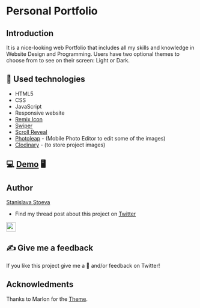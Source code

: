 # Personal Portfolio

## Introduction
It is a nice-looking web Portfolio that includes all my skills and knowledge in Website Design and Programming. Users have two optional themes to choose from to see on their screen: Light or Dark.

## :hammer: Used technologies

* HTML5
* CSS
* JavaScript
* Responsive website
* [Remix Icon](https://remixicon.com/)
* [Swiper](https://swiperjs.com/)
* [Scroll Reveal](https://scrollrevealjs.org/)
* [Photoleap](https://www.photoleapapp.com/landing/photoleap/v1/?flowId=photoleap_interactive&variantId=plt) - (Mobile Photo Editor to edit some of the images)
* [Clodinary](https://cloudinary.com/) - (to store project images)

## :computer: [Demo](https://stasis-web.github.io/index.html) :desktop_computer:

## Author

[Stanislava Stoeva](https://github.com/StasiS-web) 
* Find my thread post about this project on [Twitter](https://twitter.com/StasiStoeva) 
<img src="https://img.shields.io/github/stars/StasiS-web/StasiS-web.github.io?color=%23C7D7EF&label=Stars&logo=Github&style=plastic" width=auto height="25">

## ✍️ Give me a feedback
If you like this project give me a 🌟 and/or feedback on Twitter!

## Acknowledments
Thanks to Marlon for the [Theme](https://github.com/bedimcode/responsive-portfolio-website-Ansel). 
